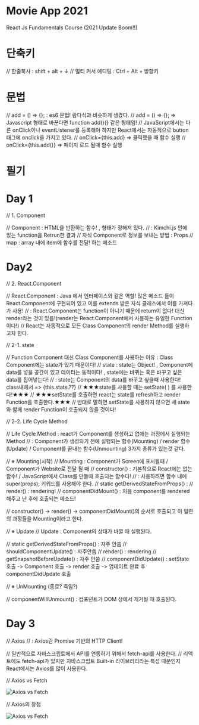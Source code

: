 # Movie App 2021

React Js Fundamentals Course (2021 Update Boom!!)
# 단축키
// 한줄복사 : shift + alt + ↓
// 멀티 커서 에디팅 : Ctrl + Alt + 방향키

# 문법
// add = () => {};   : es6 문법! 람다식과 비슷하게 생겼다.
// add = () => {};   => Javascript 형태로 바꾼다면 function add(){} 같은 형태임!
// JavaScript에서는 다른 onClick이나 eventListener를 등록해야 하지만 React에서는 자동적으로 button 태그에 onclick을 가지고 있다.
// onClick={this.add}   => 클릭했을 때 함수 실행
// onClick={this.add()} => 페이지 로드 될때 함수 실행

# 필기
# Day 1
// 1. Component

// Component : HTML을 반환하는 함수!  , 형태가 정해져 있다.
// <Kimchi/> : Kimchi.js 안에 있는 function을 Retrun한 결과
// 자식 Component로 정보를 보내는 방법 : Props
// map : array 내에 item에 함수를 전달! 하는 메소드

# Day2
// 2. React.Component 

// React.Component : Java 에서 인터페이스와 같은 역할! 많은 메소드 들이 React.Component에 구현되어 있고 이를 extends 받은 자식 클래스에서 이를 가져다가 사용!
//                 : React.Component는 function이 아니기 때문에 return이 없다! 대신 render라는 것이 있음!(render는 React.Component에서 사용하는 유일한 Function이다!)
// React는 자동적으로 모든 Class Component의 render Method를 실행하고자 한다.

// 2-1. state

// Function Component 대신 Class Component를 사용하는 이유 : Class Component에는 state가 있기 때문이다!
// state : state는 Object! , Component에 data를 넣을 공간이 있고 데이터는 동적이다! , state에는 바뀌는 혹은 바꾸고 싶은 data를 집어넣는다!
//       : state는 Component의 data를 바꾸고 싶을때 사용한다! class내에서 => {this.state.??}
// ★★★state를 사용할 때는 setState( ) 를 사용한다!★★★
// ★★★setState를 호출하면 react는 state를 refresh하고 render Function을 호출한다.★★★
// 반대로 말하면 setState를 사용하지 않으면 새 state와 함께 render Function이 호출되지 않을 것이다!

// 2-2. Life Cycle Method

// Life Cycle Method : react가 Component를 생성하고 없애는 과정에서 실행되는 Method
//                   : Component가 생성되기 전에 실행되는 함수(Mounting) / render 함수(Update) / Component를 끝내는 함수(Unmounting) 3가지 종류가 있는것 같다.

// ※ Mounting(시작)
// Mounting : Component가 Screen에 표시될때 / Component가 Website로 전달 될 때
// constructor() : 기본적으로 React에는 없는 함수! / JavaScript에서 Class를 만들때 호출되는 함수다!
//               : 사용하려면 함수 내에 super(props); 키워드를 사용해야 한다.
// static getDerivedStateFromProps() : 
// render() : rendering!
// componentDidMount()  : 처음 component를 rendered 해주고 난 후에 호출되는 메소드!

// constructor() -> render() -> componentDidMount()의 순서로 호출되고 이 일련의 과정들을 Mounting이라고 한다.

// ※ Update
// Update : Component의 상태가 바뀔 때 실행된다.

// static getDerivedStateFromProps() : 자주 안씀
// shouldComponentUpdate() : 자주안씀
// render() : rendering
// getSnapshotBeforeUpdate() : 자주 안씀
// componentDidUpdate() : setState 호출 -> Component 호출 -> render 호출 -> 업데이트 완료 후 componentDidUpdate 호출

// ※ UnMounting (종료? 죽임?) 

// componentWillUnmount() : 컴포넌트가 DOM 상에서 제거될 때 호출된다.

# Day 3

// Axios
// : Axios란 Promise 기반의 HTTP Client!

// 일반적으로 자바스크립트에서 API를 연동하기 위해서 fetch-api를 사용한다.
// 리액트에도 fetch-api가 있지만 자바스크립트 Built-in 라이브러리라는 특성 때문인지 React에서는 Axios를 많이 사용한다.

// Axios vs Fetch


![Axios vs Fetch](https://user-images.githubusercontent.com/51774351/105630893-e8db8680-5e8e-11eb-9970-0f0d9939a733.PNG)



// Axios의 장점


![Axios vs Fetch](https://user-images.githubusercontent.com/51774351/105631035-ae261e00-5e8f-11eb-9b68-4a5a085cbab2.PNG)




